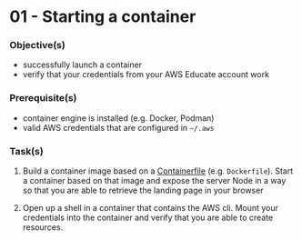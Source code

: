 01 - Starting a container
=========================


### Objective(s)

* successfully launch a container
* verify that your credentials from your AWS Educate account work


### Prerequisite(s)

* container engine is installed (e.g. Docker, Podman)
* valid AWS credentials that are configured in `~/.aws`


### Task(s)

1. Build a container image based on a
   [Containerfile](https://github.com/lucendio/lecture-devops-code/blob/master/pieces/containers/Containerfile)
   (e.g. `Dockerfile`). Start a container based on that image and expose the server Node in a way
   so that you are able to retrieve the landing page in your browser
   
2. Open up a shell in a container that contains the AWS cli. Mount your credentials into the
   container and verify that you are able to create resources.
